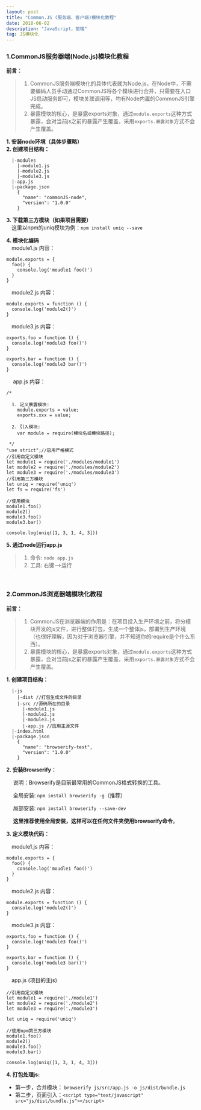 ```yaml
---
layout: post
title: "Common.JS (服务端、客户端)模块化教程"
date: 2018-06-02
description: "JavaScript，前端"
tag: JS模块化 
--- 
```


### **1.CommonJS服务器端(Node.js)模块化教程**
**前言：**

> 1. CommonJS服务端模块化的具体代表就为Node.js，在Node中，不需要编码人员手动通过CommonJS将各个模块进行合并，只需要在入口JS启动服务即可，模块关联调用等，均有Node内置的CommonJS引擎完成。<br>
> 2. 暴露模块的核心，是暴露exports对象，通过```module.exports```这种方式暴露，会对当前js之前的暴露产生覆盖，采用```exports.暴露对象```方式不会产生覆盖。

**1. 安装node环境（具体步骤略）**	<br>
**2. 创建项目结构：**	<br>

	  |-modules
	    |-module1.js
	    |-module2.js
	    |-module3.js
	  |-app.js
	  |-package.json
	    {
	      "name": "commonJS-node",
	      "version": "1.0.0"
	    }

**3. 下载第三方模块（如果项目需要）**<br>
&emsp;这里以npm的uniq模块为例：```npm install uniq --save```<br>

**4. 模块化编码**<br>
&emsp;module1.js 内容：
	
    module.exports = {
      foo() {
        console.log('moudle1 foo()')
      }
    }

    
&emsp;module2.js 内容：
    
    module.exports = function () {
      console.log('module2()')
    }
    
&emsp;module3.js 内容：
    
    exports.foo = function () {
      console.log('module3 foo()')
    }
    
    exports.bar = function () {
      console.log('module3 bar()')
    }
    
&emsp; app.js 内容：
    
    /*
    
      1. 定义暴露模块:
        module.exports = value;
        exports.xxx = value;
        
      2. 引入模块:
        var module = require(模块名或模块路径);
        
     */
    "use strict";//启用严格模式
    //引用自定义模块
    let module1 = require('./modules/module1')
    let module2 = require('./modules/module2')
    let module3 = require('./modules/module3')
    //引用第三方模块
    let uniq = require('uniq')
    let fs = require('fs')
    
    //使用模块
    module1.foo()
    module2()
    module3.foo()
    module3.bar()
    
    console.log(uniq([1, 3, 1, 4, 3]))
        
**5. 通过node运行app.js**
  
> 1. 命令: ```node app.js```	
> 2. 工具: 右键-->运行

<br>

### **2.CommonJS浏览器端模块化教程**
**前言：**

> 1. CommonJS在浏览器端的作用是：在项目投入生产环境之前，将分模块开发的js文件，进行整体打包，生成一个整体js，部署到生产环境（也很好理解，因为对于浏览器引擎，并不知道你的require是个什么东西）。<br>
> 2. 暴露模块的核心，是暴露exports对象，通过```module.exports```这种方式暴露，会对当前js之前的暴露产生覆盖，采用```exports.暴露对象```方式不会产生覆盖。

**1. 创建项目结构：**
  
	  |-js
	    |-dist //打包生成文件的目录
	    |-src //源码所在的目录
	      |-module1.js
	      |-module2.js
	      |-module3.js
	      |-app.js //应用主源文件
	  |-index.html
	  |-package.json
	    {
	      "name": "browserify-test",
	      "version": "1.0.0"
	    }
  
**2. 安装Browserify：**

&emsp; 说明：Browserify是目前最常用的CommonJS格式转换的工具。

&emsp; 全局安装: ```npm install browserify -g```（推荐）

&emsp; 局部安装: ```npm install browserify --save-dev```

&emsp; **这里推荐使用全局安装，这样可以在任何文件夹使用browserify命令**。

**3. 定义模块代码：**

&emsp;module1.js 内容：
    
    module.exports = {
      foo() {
        console.log('moudle1 foo()')
      }
    }
    
&emsp;module2.js 内容：
    
    module.exports = function () {
      console.log('module2()')
    }
    
&emsp;module3.js 内容：
    
    exports.foo = function () {
      console.log('module3 foo()')
    }
    
    exports.bar = function () {
      console.log('module3 bar()')
    }
    
&emsp;app.js (项目的主js)
    
    //引用自定义模块
    let module1 = require('./module1')
    let module2 = require('./module2')
    let module3 = require('./module3')
    
    let uniq = require('uniq')
    
    //使用npm第三方模块
    module1.foo()
    module2()
    module3.foo()
    module3.bar()
    
    console.log(uniq([1, 3, 1, 4, 3]))
    
**4. 打包处理js:**

* 第一步，合并模块： ```browserify js/src/app.js -o js/dist/bundle.js ```
* 第二步，页面引入：```<script type="text/javascript" src="js/dist/bundle.js"></script> ```
